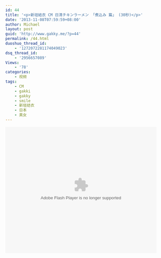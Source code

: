 ```yaml
---
id: 44
title: '<p>新垣結衣 CM 日清チキンラーメン 「煮込み 篇」 (30秒)</p>'
date: '2013-11-08T07:59:59+08:00'
author: Michael
layout: post
guid: 'http://www.gakky.me/?p=44'
permalink: /44.html
duoshuo_thread_id:
    - '1272072281174049023'
dsq_thread_id:
    - '2956657089'
Views:
    - '78'
categories:
    - 视频
tags:
    - CM
    - gakki
    - gakky
    - smile
    - 新垣结衣
    - 日本
    - 美女
---
```


<object height="394" width="473"><param name="allowscriptaccess" value="sameDomain"></param><param name="wmode" value="transparent"></param><param name="movie" value="http://www.tudou.com/v/179937009/v.swf"></param><param name="allowfullscreen" value="true"></param><embed allowfullscreen="true" allowscriptaccess="sameDomain" height="394" src="http://www.tudou.com/v/179937009/v.swf" type="application/x-shockwave-flash" width="473" wmode="transparent"></embed></object>